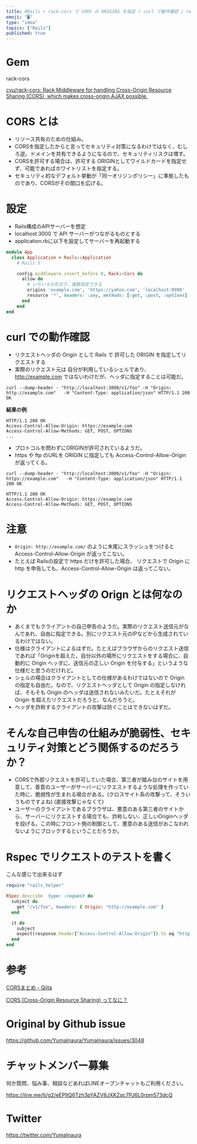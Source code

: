 ```yaml
---
title: #Rails + rack-cors で CORS の ORIGINS を指定 / curl で動作確認 / request spec でテ
emoji: "🖥"
type: "idea"
topics: ["Rails"]
published: true
---
```


# Gem

rack-cors

[cyu/rack-cors: Rack Middleware for handling Cross-Origin Resource Sharing (CORS), which makes cross-origin AJAX possible.](https://github.com/cyu/rack-cors)

# CORS とは

- リソース共有のための仕組み。
- CORSを指定したからと言ってセキュリティ対策になるわけではなく、むしろ逆。ドメインを共有できるようになるので、セキュリティリスクは増す。
- CORSを許可する場合は、許可する ORIGINとしてワイルドカードを指定せず、可能であればホワイトリストを指定する。
- セキュリティ的なデフォルト挙動が「同一オリジンポリシー」に準拠したものであり、CORSがその間口を広げる。


# 設定

- Rails構成のAPIサーバーを想定
- localhost:3000 で API サーバーがつながるものとする
- application.rbに以下を設定してサーバーを再起動する

```rb
module App
  class Application < Rails::Application
    # Rails 5

    config.middleware.insert_before 0, Rack::Cors do
      allow do
        # いろいろな形式で、複数指定できる
        origins 'example.com', 'https://yahoo.com', 'localhost:9999'
        resource '*', headers: :any, methods: [:get, :post, :options]
      end
    end
end
```


# curl での動作確認

- リクエストヘッダの Origin として Rails で 許可した  ORIGIN を指定してリクエストする
- 実際のリクエスト元は 自分が利用しているシェルであり、 http://example.com ではないわけだが、ヘッダに指定することは可能だ。

```
curl --dump-header - "http://localhost:3000/v1/foo" -H "Origin: http://example.com"   -H "Content-Type: application/json" HTTP/1.1 200 OK
```

**結果の例**

```
HTTP/1.1 200 OK
Access-Control-Allow-Origin: https://example.com
Access-Control-Allow-Methods: GET, POST, OPTIONS
...
```


- プロトコルを問わずにORIGINが許可されているようだ。
- https や ftp のURLを ORIGIN に指定しても Access-Control-Allow-Origin が返ってくる。

```
curl --dump-header - "http://localhost:3000/v1/foo" -H "Origin: https://example.com"   -H "Content-Type: application/json" HTTP/1.1 200 OK
```

```
HTTP/1.1 200 OK
Access-Control-Allow-Origin: https://example.com
Access-Control-Allow-Methods: GET, POST, OPTIONS
```

# 注意

- `Origin: http://example.com/` のように末尾にスラッシュをつけると Access-Control-Allow-Origin が返ってこない。
- たとえば Railsの設定で https だけを許可した場合、 リクエストで Origin に http を申告しても、Access-Control-Allow-Origin は返ってこない。

# リクエストヘッダの Orign とは何なのか

- あくまでもクライアントの自己申告のようだ。実際のリクエスト送信元がなんであれ、自由に指定できる。別にリクエスト元のIPなどから生成されているわけではない。
- 仕様はクライアントによるはずだ。たとえばブラウザからのリクエスト送信であれば「Originを超えた、自分以外の場所にリクエストをする場合に、自動的に Origin ヘッダに、送信元の正しい Origin を付与する」というような仕様だと思うのだけれど。
- シェルの場合はクライアントとしての仕様があるわけではないので Origin の指定も自由だ。なので、リクエストヘッダとして Origin の指定しなければ、そもそも Origin のヘッダは送信されないみたいだ。たとえそれが Origin を超えたリクエストだろうと、なんだろうと。
- ヘッダを詐称するクライアントの攻撃は防ぐことはできないはずだ。

# そんな自己申告の仕組みが脆弱性、セキュリティ対策とどう関係するのだろうか？

- CORSで外部リクエストを許可していた場合、第三者が踏み台のサイトを用意して、善意のユーザーがサーバーにリクエストするような処理を作っていた時に、脆弱性が生まれる場合がある。(クロスサイト系の攻撃って、そういうものですよね) (直接攻撃じゃなくて)
- ユーザーのクライアントであるブラウザは、悪意のある第三者のサイトから、サーバーにリクエストする場合でも、詐称しない、正しいOriginヘッダを投げる。この時にフロント側の制御として、悪意のある送信がおこなわれないようにブロックするということだろうか。


# Rspec でリクエストのテストを書く

こんな感じで出来るはず

```rb
require "rails_helper"

RSpec.describe  type: :request do
  subject do
    get "/v1/foo", headers: { Origin: "http://example.com" }
  end

  it do
    subject
    expect(response.header["Access-Control-Allow-Origin"]).to eq "http://example.com"
  end
end
```

# 参考

[CORSまとめ - Qiita](https://qiita.com/tomoyukilabs/items/81698edd5812ff6acb34)

[CORS (Cross-Origin Resource Sharing) ってなに？](https://aloerina01.github.io/blog/2016-10-13-1)

# Original by Github issue

https://github.com/YumaInaura/YumaInaura/issues/3048








<!-- Update From Qiita API -->

# チャットメンバー募集


何か質問、悩み事、相談などあればLINEオープンチャットもご利用ください。

https://line.me/ti/g2/eEPltQ6Tzh3pYAZV8JXKZqc7PJ6L0rpm573dcQ





# Twitter


https://twitter.com/YumaInaura


<!-- Update From Qiita API -->


